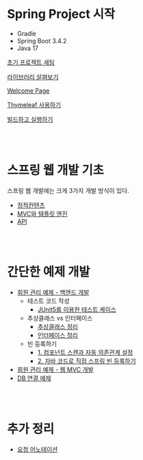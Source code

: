 # Spring Project 시작
- Gradle
- Spring Boot 3.4.2
- Java 17

[초기 프로젝트 세팅](memo/BUILD.md)

[라이브러리 살펴보기](memo/spring-libraries.md)

[Welcome Page](memo/welcome-page.md)

[Thymeleaf 사용하기](memo/thymeleaf-basics.md)

[빌드하고 실행하기](memo/gradle-build-run.md)

<br />
<br />

# 스프링 웹 개발 기초

스프링 웹 개발에는 크게 3가지 개발 방식이 있다.
- [정적컨텐츠](memo/static-content.md)
- [MVC와 템플릿 엔진](memo/mvc-and-template-engines.md)
- [API](memo/responseBody.md)

<br />
<br />

# 간단한 예제 개발

- [회원 관리 예제 - 백엔드 개발](memo/memberExam.md)
  - 테스트 코드 작성
    - [JUnit5를 이용한 테스트 케이스](memo/createTestCase.md)
  - 추상클래스 vs 인터페이스
    - [추상클래스 정리](memo/abstractMethod.md)
    - [인터페이스 정리](memo/interface.md)
  - 빈 등록하기
    - [1. 컴포넌트 스캔과 자동 의존관계 설정](memo/Bean1.md)
    - [2. 자바 코드로 직접 스프링 빈 등록하기](memo/자바_코드로_직접_빈_등록.md)
- [회원 관리 예제 - 웹 MVC 개발](memo/웹MVC개발.md)
- [DB 연결 예제](memo/DB연결예제.md)

<br />
<br />

# 추가 정리

- [요청 어노테이션](memo/요청_어노테이션.md)

